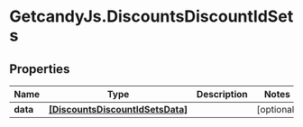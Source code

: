 # GetcandyJs.DiscountsDiscountIdSets

## Properties

Name | Type | Description | Notes
------------ | ------------- | ------------- | -------------
**data** | [**[DiscountsDiscountIdSetsData]**](DiscountsDiscountIdSetsData.md) |  | [optional] 


